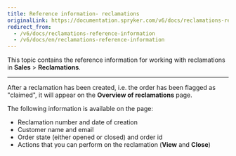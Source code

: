 ```yaml
---
title: Reference information- reclamations
originalLink: https://documentation.spryker.com/v6/docs/reclamations-reference-information
redirect_from:
  - /v6/docs/reclamations-reference-information
  - /v6/docs/en/reclamations-reference-information
---
```


This topic contains the reference information for working with reclamations in **Sales** > **Reclamations**.
***

After a reclamation has been created, i.e. the order has been flagged as "claimed", it will appear on the **Overview of reclamations** page. 

The following information is available on the page:
* Reclamation number and date of creation
* Customer name and email
* Order state (either opened or closed) and order id
* Actions that you can perform on the reclamation (**View** and **Close**)
